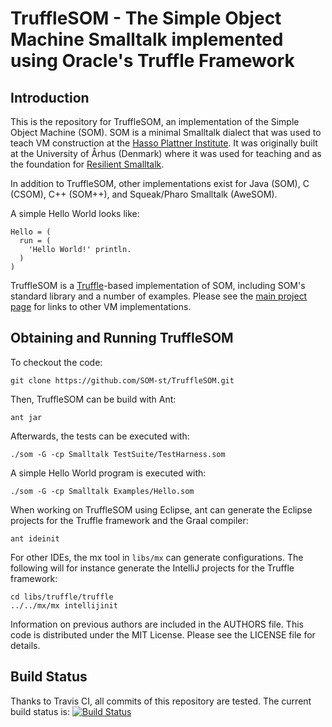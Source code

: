 TruffleSOM - The Simple Object Machine Smalltalk implemented using Oracle's Truffle Framework
=============================================================================================

Introduction
------------

This is the repository for TruffleSOM, an implementation of the Simple Object
Machine (SOM). SOM is a minimal Smalltalk dialect that was used to teach VM
construction at the [Hasso Plattner Institute][SOM]. It was originally built at
the University of Århus (Denmark) where it was used for teaching and as the
foundation for [Resilient Smalltalk][RS].

In addition to TruffleSOM, other implementations exist for Java (SOM), C (CSOM),
C++ (SOM++), and Squeak/Pharo Smalltalk (AweSOM).

A simple Hello World looks like:

```Smalltalk
Hello = (
  run = (
    'Hello World!' println.
  )
)
```

TruffleSOM is a [Truffle][T]-based implementation of SOM, including SOM's
standard library and a number of examples. Please see the [main project
page][SOM] for links to other VM implementations.

Obtaining and Running TruffleSOM
--------------------------------

To checkout the code:

    git clone https://github.com/SOM-st/TruffleSOM.git

Then, TruffleSOM can be build with Ant:

    ant jar

Afterwards, the tests can be executed with:

    ./som -G -cp Smalltalk TestSuite/TestHarness.som
   
A simple Hello World program is executed with:

    ./som -G -cp Smalltalk Examples/Hello.som

When working on TruffleSOM using Eclipse, ant can generate the Eclipse projects
for the Truffle framework and the Graal compiler:

    ant ideinit

For other IDEs, the mx tool in `libs/mx` can generate configurations.
The following will for instance generate the IntelliJ projects for
the Truffle framework:

    cd libs/truffle/truffle
    ../../mx/mx intellijinit

Information on previous authors are included in the AUTHORS file. This code is
distributed under the MIT License. Please see the LICENSE file for details.


Build Status
------------

Thanks to Travis CI, all commits of this repository are tested.
The current build status is: [![Build Status](https://travis-ci.org/SOM-st/TruffleSOM.png?branch=master)](https://travis-ci.org/SOM-st/TruffleSOM)

 [SOM]: http://www.hpi.uni-potsdam.de/hirschfeld/projects/som/
 [SOMst]: https://travis-ci.org/SOM-st/
 [RS]:  http://dx.doi.org/10.1016/j.cl.2005.02.003
 [T]:   http://www.christianwimmer.at/Publications/Wuerthinger12a/
